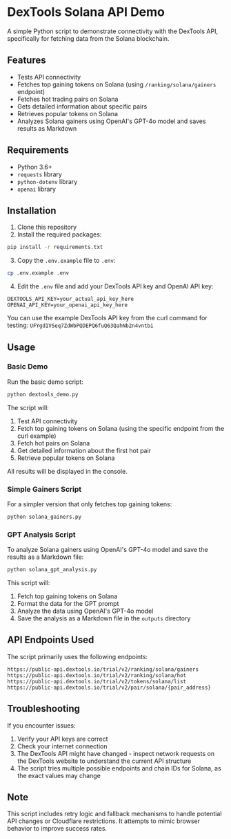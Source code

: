 # DexTools Solana API Demo

A simple Python script to demonstrate connectivity with the DexTools API, specifically for fetching data from the Solana blockchain.

## Features

- Tests API connectivity
- Fetches top gaining tokens on Solana (using `/ranking/solana/gainers` endpoint)
- Fetches hot trading pairs on Solana
- Gets detailed information about specific pairs
- Retrieves popular tokens on Solana
- Analyzes Solana gainers using OpenAI's GPT-4o model and saves results as Markdown

## Requirements

- Python 3.6+
- `requests` library
- `python-dotenv` library
- `openai` library

## Installation

1. Clone this repository
2. Install the required packages:

```bash
pip install -r requirements.txt
```

3. Copy the `.env.example` file to `.env`:

```bash
cp .env.example .env
```

4. Edit the `.env` file and add your DexTools API key and OpenAI API key:

```
DEXTOOLS_API_KEY=your_actual_api_key_here
OPENAI_API_KEY=your_openai_api_key_here
```

You can use the example DexTools API key from the curl command for testing: `UFYgd1VSeq7ZdWbPQDEPQ6fuQ63QahNb2n4vntbi`

## Usage

### Basic Demo

Run the basic demo script:

```bash
python dextools_demo.py
```

The script will:
1. Test API connectivity
2. Fetch top gaining tokens on Solana (using the specific endpoint from the curl example)
3. Fetch hot pairs on Solana
4. Get detailed information about the first hot pair
5. Retrieve popular tokens on Solana

All results will be displayed in the console.

### Simple Gainers Script

For a simpler version that only fetches top gaining tokens:

```bash
python solana_gainers.py
```

### GPT Analysis Script

To analyze Solana gainers using OpenAI's GPT-4o model and save the results as a Markdown file:

```bash
python solana_gpt_analysis.py
```

This script will:
1. Fetch top gaining tokens on Solana
2. Format the data for the GPT prompt
3. Analyze the data using OpenAI's GPT-4o model
4. Save the analysis as a Markdown file in the `outputs` directory

## API Endpoints Used

The script primarily uses the following endpoints:

```
https://public-api.dextools.io/trial/v2/ranking/solana/gainers
https://public-api.dextools.io/trial/v2/ranking/solana/hot
https://public-api.dextools.io/trial/v2/tokens/solana/list
https://public-api.dextools.io/trial/v2/pair/solana/{pair_address}
```

## Troubleshooting

If you encounter issues:

1. Verify your API keys are correct
2. Check your internet connection
3. The DexTools API might have changed - inspect network requests on the DexTools website to understand the current API structure
4. The script tries multiple possible endpoints and chain IDs for Solana, as the exact values may change

## Note

This script includes retry logic and fallback mechanisms to handle potential API changes or Cloudflare restrictions. It attempts to mimic browser behavior to improve success rates. 